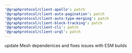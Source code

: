 ```yaml
---
'@graphprotocol/client-apollo': patch
'@graphprotocol/client-auto-pagination': patch
'@graphprotocol/client-auto-type-merging': patch
'@graphprotocol/client-block-tracking': patch
'@graphprotocol/client-cli': patch
'@graphprotocol/client-urql': patch
---
```


update Mesh dependenices and fixes issues with ESM builds
